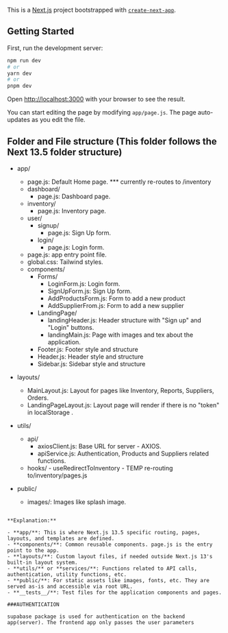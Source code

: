 This is a [Next.js](https://nextjs.org/) project bootstrapped with [`create-next-app`](https://github.com/vercel/next.js/tree/canary/packages/create-next-app).

## Getting Started

First, run the development server:

```bash
npm run dev
# or
yarn dev
# or
pnpm dev
```

Open [http://localhost:3000](http://localhost:3000) with your browser to see the result.

You can start editing the page by modifying `app/page.js`. The page auto-updates as you edit the file.

## Folder and File structure (This folder follows the Next 13.5 folder structure)

- app/

  - page.js: Default Home page. \*\*\* currently re-routes to /inventory
  - dashboard/
    - page.js: Dashboard page.
  - inventory/
    - page.js: Inventory page.
  - user/
    - signup/
      - page.js: Sign Up form.
    - login/
      - page.js: Login form.
  - page.js: app entry point file.
  - global.css: Tailwind styles.
  - components/
    - Forms/
      - LoginForm.js: Login form.
      - SignUpForm.js: Sign Up form.
      - AddProductsForm.js: Form to add a new product
      - AddSupplierFrom.js: Form to add a new supplier
    - LandingPage/
      - landingHeader.js: Header structure with "Sign up" and "Login" buttons.
      - landingMain.js: Page with images and tex about the application.
    - Footer.js: Footer style and structure
    - Header.js: Header style and structure
    - Sidebar.js: Sidebar style and structure

- layouts/
  - MainLayout.js: Layout for pages like Inventory, Reports, Suppliers, Orders.
  - LandingPageLayout.js: Layout page will render if there is no "token" in localStorage .
- utils/

  - api/
    - axiosClient.js: Base URL for server - AXIOS.
    - apiService.js: Authentication, Products and Suppliers related functions.
  - hooks/ - useRedirectToInventory - TEMP re-routing to/inventory/pages.js

- public/

  - images/: Images like splash image.

```

**Explanation:**

- **app/**: This is where Next.js 13.5 specific routing, pages, layouts, and templates are defined.
- **components/**: Common reusable components. page.js is the entry point to the app.
- **layouts/**: Custom layout files, if needed outside Next.js 13's built-in layout system.
- **utils/** or **services/**: Functions related to API calls, authentication, utility functions, etc.
- **public/**: For static assets like images, fonts, etc. They are served as-is and accessible via root URL.
- **__tests__/**: Test files for the application components and pages.

###AUTHENTICATION

supabase package is used for authentication on the backend app(server). The frontend app only passes the user parameters
```

```

```
